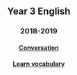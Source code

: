<h2> 
<p align="center">
Year 3 English
</p>
</h2>

<h3> 
<p align="center">
2018-2019
</p>
</h3>

<h4>
<p align="center">
  <a href="https://tangerina-pt.github.io/English/Year3_conv">Conversation</a>
  <br>
</p>
</h4>

<h4>
<p align="center">
  <a href="https://tangerina-pt.github.io/English/Year3_vocab">Learn vocabulary</a>
  <br>
</p>
</h4>
